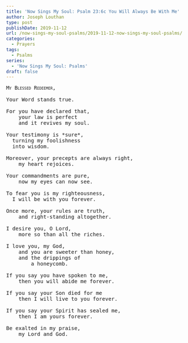 ```yaml
---
title: 'Now Sings My Soul: Psalm 23:6c You Will Always Be With Me'
author: Joseph Louthan
type: post
publishDate: 2019-11-12
url: /now-sings-my-soul-psalms/2019-11-12-now-sings-my-soul-psalms/
categories:
  - Prayers
tags:
  - Psalms
series:
  - 'Now Sings My Soul: Psalms'
draft: false
---
```

<pre>
<div style="font-variant: small-caps;">My Blessed Redeemer,</div>
Your Word stands true.

For you have declared that,  
	your law is perfect  
	and it revives my soul.

Your testimony is *sure*,  
  turning my foolishness  
  into wisdom.

Moreover, your precepts are always right,  
	my heart rejoices.

Your commandments are pure,  
	now my eyes can now see.

To fear you is my righteousness,  
  I will be with you forever.

Once more, your rules are truth,  
	and right-standing altogether.

I desire you, O Lord,  
	more so than all the riches.

I love you, my God,  
	and you are sweeter than honey,  
	and the drippings of  
		a honeycomb.

If you say you have spoken to me,  
	then you will abide me forever.

If you say your Son died for me  
	then I will live to you forever.

If you say your Spirit has sealed me,  
	then I am yours forever.
 
Be exalted in my praise,  
	my Lord and God.
</pre>
